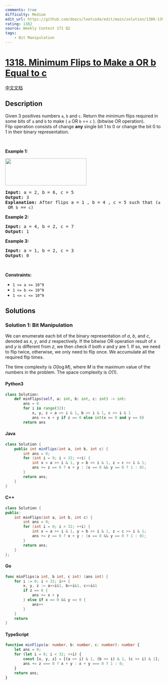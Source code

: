 ```yaml
---
comments: true
difficulty: Medium
edit_url: https://github.com/doocs/leetcode/edit/main/solution/1300-1399/1318.Minimum%20Flips%20to%20Make%20a%20OR%20b%20Equal%20to%20c/README_EN.md
rating: 1382
source: Weekly Contest 171 Q2
tags:
    - Bit Manipulation
---
```


<!-- problem:start -->

# [1318. Minimum Flips to Make a OR b Equal to c](https://leetcode.com/problems/minimum-flips-to-make-a-or-b-equal-to-c)

[中文文档](/solution/1300-1399/1318.Minimum%20Flips%20to%20Make%20a%20OR%20b%20Equal%20to%20c/README.md)

## Description

<!-- description:start -->

<p>Given 3 positives numbers <code>a</code>, <code>b</code> and <code>c</code>. Return the minimum flips required in some bits of <code>a</code> and <code>b</code> to make (&nbsp;<code>a</code> OR <code>b</code> == <code>c</code>&nbsp;). (bitwise OR operation).<br />
Flip operation&nbsp;consists of change&nbsp;<strong>any</strong>&nbsp;single bit 1 to 0 or change the bit 0 to 1&nbsp;in their binary representation.</p>

<p>&nbsp;</p>
<p><strong class="example">Example 1:</strong></p>

<p><img alt="" src="https://fastly.jsdelivr.net/gh/doocs/leetcode@main/solution/1300-1399/1318.Minimum%20Flips%20to%20Make%20a%20OR%20b%20Equal%20to%20c/images/sample_3_1676.png" style="width: 260px; height: 87px;" /></p>

<pre>
<strong>Input:</strong> a = 2, b = 6, c = 5
<strong>Output:</strong> 3
<strong>Explanation: </strong>After flips a = 1 , b = 4 , c = 5 such that (<code>a</code> OR <code>b</code> == <code>c</code>)</pre>

<p><strong class="example">Example 2:</strong></p>

<pre>
<strong>Input:</strong> a = 4, b = 2, c = 7
<strong>Output:</strong> 1
</pre>

<p><strong class="example">Example 3:</strong></p>

<pre>
<strong>Input:</strong> a = 1, b = 2, c = 3
<strong>Output:</strong> 0
</pre>

<p>&nbsp;</p>
<p><strong>Constraints:</strong></p>

<ul>
	<li><code>1 &lt;= a &lt;= 10^9</code></li>
	<li><code>1 &lt;= b&nbsp;&lt;= 10^9</code></li>
	<li><code>1 &lt;= c&nbsp;&lt;= 10^9</code></li>
</ul>

<!-- description:end -->

## Solutions

<!-- solution:start -->

### Solution 1: Bit Manipulation

We can enumerate each bit of the binary representation of $a$, $b$, and $c$, denoted as $x$, $y$, and $z$ respectively. If the bitwise OR operation result of $x$ and $y$ is different from $z$, we then check if both $x$ and $y$ are $1$. If so, we need to flip twice, otherwise, we only need to flip once. We accumulate all the required flip times.

The time complexity is $O(\log M)$, where $M$ is the maximum value of the numbers in the problem. The space complexity is $O(1)$.

<!-- tabs:start -->

#### Python3

```python
class Solution:
    def minFlips(self, a: int, b: int, c: int) -> int:
        ans = 0
        for i in range(32):
            x, y, z = a >> i & 1, b >> i & 1, c >> i & 1
            ans += x + y if z == 0 else int(x == 0 and y == 0)
        return ans
```

#### Java

```java
class Solution {
    public int minFlips(int a, int b, int c) {
        int ans = 0;
        for (int i = 0; i < 32; ++i) {
            int x = a >> i & 1, y = b >> i & 1, z = c >> i & 1;
            ans += z == 0 ? x + y : (x == 0 && y == 0 ? 1 : 0);
        }
        return ans;
    }
}
```

#### C++

```cpp
class Solution {
public:
    int minFlips(int a, int b, int c) {
        int ans = 0;
        for (int i = 0; i < 32; ++i) {
            int x = a >> i & 1, y = b >> i & 1, z = c >> i & 1;
            ans += z == 0 ? x + y : (x == 0 && y == 0 ? 1 : 0);
        }
        return ans;
    }
};
```

#### Go

```go
func minFlips(a int, b int, c int) (ans int) {
	for i := 0; i < 32; i++ {
		x, y, z := a>>i&1, b>>i&1, c>>i&1
		if z == 0 {
			ans += x + y
		} else if x == 0 && y == 0 {
			ans++
		}
	}
	return
}
```

#### TypeScript

```ts
function minFlips(a: number, b: number, c: number): number {
    let ans = 0;
    for (let i = 0; i < 32; ++i) {
        const [x, y, z] = [(a >> i) & 1, (b >> i) & 1, (c >> i) & 1];
        ans += z === 0 ? x + y : x + y === 0 ? 1 : 0;
    }
    return ans;
}
```

<!-- tabs:end -->

<!-- solution:end -->

<!-- problem:end -->